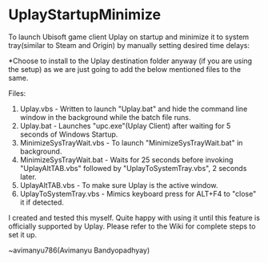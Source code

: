 # UplayStartupMinimize
To launch Ubisoft game client Uplay on startup and minimize it to system tray(similar to Steam and Origin) by manually setting desired time delays:

*Choose to install to the Uplay destination folder anyway (if you are using the setup) as we are just going to add the below mentioned files to the same.

Files:
1. Uplay.vbs - Written to launch "Uplay.bat" and hide the command line window in the background while the batch file runs.
2. Uplay.bat - Launches "upc.exe"(Uplay Client) after waiting for 5 seconds of Windows Startup.
3. MinimizeSysTrayWait.vbs - To launch "MinimizeSysTrayWait.bat" in background.
4. MinimizeSysTrayWait.bat - Waits for 25 seconds before invoking "UplayAltTAB.vbs" followed by "UplayToSystemTray.vbs", 2 seconds later.
5. UplayAltTAB.vbs - To make sure Uplay is the active window.
6. UplayToSystemTray.vbs - Mimics keyboard press for ALT+F4 to "close" it if detected.

I created and tested this myself. Quite happy with using it until this feature is officially supported by Uplay. Please refer to the Wiki for complete steps to set it up.

~avimanyu786(Avimanyu Bandyopadhyay)
